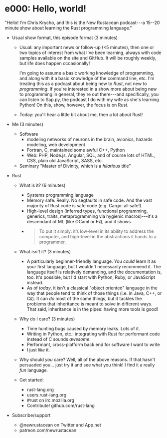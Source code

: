 # e000: Hello, world!

"Hello! I'm Chris Krycho, and this is the New Rustacean podcast---a 15--20
minute show about learning the Rust programming language."

- Usual show format, this episode format (3 minutes)
  - Usual: any important news or follow-up (<5 minutes), then one or two
    topics of interest from what I've been learning, always with code
    samples available on the site and GitHub. It will be roughly weekly, but
    life does happen occasionally!

    I'm going to assume a basic working knowledge of programming, and along
    with it a basic knowledge of the command line, etc. I'm treating this as
    a podcast about being new to *Rust*, not new to *programming*. If you're
    interested in a show more about being new to programming in general,
    they're out there---and specifically, you can listen to Sap.py, the
    podcast I do with my wife as she's learning Python! On this, show,
    however, the focus is on Rust.

  - Today: you'll hear a little bit about me, then a lot about Rust!

- Me (3 minutes)
  - Software
    - modeling networks of neurons in the brain, avionics, hazards
      modeling, web development
    - Fortran, C, maintained some awful C++, Python
    - Web: PHP, Node.js, Angular, SQL, and of course lots of HTML, CSS,
      plain old JavaScript, SASS, etc.
  - Seminary "Master of Divinity, which is a *hilarious* title"

- Rust
  - What is it? (6 minutes)
    - Systems programming language
    - Memory safe. Really. No segfaults in safe code. And the vast
      majority of Rust code is safe code (e.g. Cargo: all safe!).
    - High-level design (inferred types, functional programming, generics,
      traits, metaprogramming via hygienic macros)---it's a descendant of
      ML (like OCaml or F♯), and it shows.
    - > To put it simply: it’s low-level in its ability to address the
      > computer, and high-level in the abstractions it hands to a
      > programmer.

  - What *isn't* it? (3 minutes)
    - A particularly beginner-friendly language. You *could*
      learn it as your first language, but I wouldn't necessarily
      recommend it. The language itself is relatively demanding, and the
      documentation is, too. It's possible, but I'd start with Python,
      Ruby, or JavaScript instead.
    - As of *today*, it isn't a classical "object oriented" language in
      the way that people tend to think of those things (i.e. in Java,
      C++, or C♯). It can *do* most of the same things, but it tackles
      the problems that inheritance is meant to solve in different ways.
      That said, inheritance is in the pipes: having more tools is good!

  - Why do I care? (3 minutes)
    - Time hunting bugs caused by memory leaks. Lots of it.
    - Writing in Python, etc.: integrating with Rust for performant code
      instead of C sounds *awesome*.
    - Performant, cross-platform back end for software I want to write
    - I just *like* it.
  - Why should *you* care? Well, all of the above reasons. If that hasn't
    persuaded you... just try it and see what you think! I find it a really
    *fun* language.
  - Get started:
    - rust-lang.org
    - users.rust-lang.org
    - #rust on irc.mozilla.org
    - Contribute! github.com/rust-lang

- Subscribe/support
  - @newrustacean on Twitter and App.net
  - patreon.com/newrustacean
